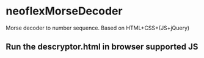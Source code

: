 # neoflexMorseDecoder
 Morse decoder to number sequence. Based on HTML+CSS+(JS+jQuery)

## Run the descryptor.html in browser supported JS

